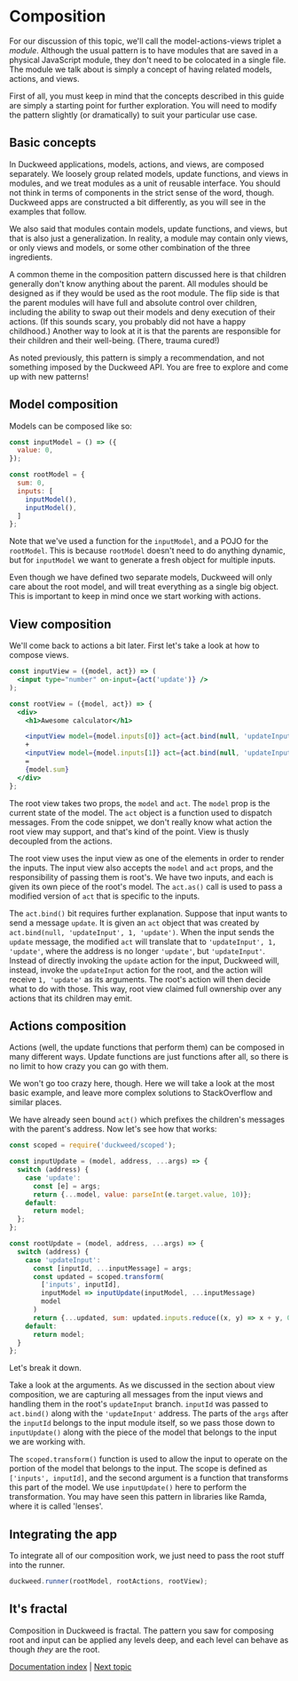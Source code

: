 # Composition

For our discussion of this topic, we'll call the model-actions-views triplet a
*module*. Although the usual pattern is to have modules that are saved in a
physical JavaScript module, they don't need to be colocated in a single file.
The module we talk about is simply a concept of having related models, actions,
and views.

First of all, you must keep in mind that the concepts described in this guide
are simply a starting point for further exploration. You will need to modify the
pattern slightly (or dramatically) to suit your particular use case.

## Basic concepts

In Duckweed applications, models, actions, and views, are composed separately.
We loosely group related models, update functions, and views in modules, and we
treat modules as a unit of reusable interface. You should not think in terms of
components in the strict sense of the word, though. Duckweed apps are
constructed a bit differently, as you will see in the examples that follow.

We also said that modules contain models, update functions, and views, but that
is also just a generalization. In reality, a module may contain only views, or
only views and models, or some other combination of the three ingredients.

A common theme in the composition pattern discussed here is that children
generally don't know anything about the parent. All modules should be designed
as if they would be used as the root module. The flip side is that the parent
modules will have full and absolute control over children, including the ability
to swap out their models and deny execution of their actions. (If this sounds
scary, you probably did not have a happy childhood.) Another way to look at it
is that the parents are responsible for their children and their well-being.
(There, trauma cured!)

As noted previously, this pattern is simply a recommendation, and not something
imposed by the Duckweed API. You are free to explore and come up with new
patterns!

## Model composition

Models can be composed like so:

```javascript
const inputModel = () => ({
  value: 0,
});

const rootModel = {
  sum: 0,
  inputs: [
    inputModel(),
    inputModel(),
  ]
};
```

Note that we've used a function for the `inputModel`, and a POJO for the
`rootModel`. This is because `rootModel` doesn't need to do anything dynamic,
but for `inputModel` we want to generate a fresh object for multiple inputs.

Even though we have defined two separate models, Duckweed will only care about
the root model, and will treat everything as a single big object. This is
important to keep in mind once we start working with actions.

## View composition

We'll come back to actions a bit later. First let's take a look at how to
compose views.

```jsx
const inputView = ({model, act}) => (
  <input type="number" on-input={act('update')} />
);

const rootView = ({model, act}) => {
  <div>
    <h1>Awesome calculator</h1>

    <inputView model={model.inputs[0]} act={act.bind(null, 'updateInput', 0)} />
    +
    <inputView model={model.inputs[1]} act={act.bind(null, 'updateInput', 1)} />
    =
    {model.sum}
  </div>
};
```

The root view takes two props, the `model` and `act`. The `model` prop is the
current state of the model. The `act` object is a function used to dispatch
messages. From the code snippet, we don't really know what action the root view
may support, and that's kind of the point. View is thusly decoupled from the
actions.

The root view uses the input view as one of the elements in order to render the
inputs. The input view also accepts the `model` and `act` props, and the
responsibility of passing them is root's. We have two inputs, and each is given
its own piece of the root's model. The `act.as()` call is used to pass a
modified version of `act` that is specific to the inputs.

The `act.bind()` bit requires further explanation. Suppose that input wants to
send a message `update`. It is given an `act` object that was created by
`act.bind(null, 'updateInput', 1, 'update')`. When the input sends the `update`
message, the modified `act` will translate that to `'updateInput', 1, 'update'`,
where the address is no longer `'update'`, but `'updateInput'`. Instead of
directly invoking the `update` action for the input, Duckweed will, instead,
invoke the `updateInput` action for the root, and the action will receive `1,
'update'` as its arguments. The root's action will then decide what to do with
those. This way, root view claimed full ownership over any actions that its
children may emit.

## Actions composition

Actions (well, the update functions that perform them) can be composed in many
different ways. Update functions are just functions after all, so there is no
limit to how crazy you can go with them.

We won't go too crazy here, though. Here we will take a look at the most basic
example, and leave more complex solutions to StackOverflow and similar places.

We have already seen bound `act()` which prefixes the children's messages with
the parent's address. Now let's see how that works:

```javascript
const scoped = require('duckweed/scoped');

const inputUpdate = (model, address, ...args) => {
  switch (address) {
    case 'update':
      const [e] = args;
      return {...model, value: parseInt(e.target.value, 10)};
    default:
      return model;
  };
};

const rootUpdate = (model, address, ...args) => {
  switch (address) {
    case 'updateInput':
      const [inputId, ...inputMessage] = args;
      const updated = scoped.transform(
        ['inputs', inputId],
        inputModel => inputUpdate(inputModel, ...inputMessage)
        model
      )
      return {...updated, sum: updated.inputs.reduce((x, y) => x + y, 0)}
    default:
      return model;
  }
};
```

Let's break it down.

Take a look at the arguments. As we discussed in the section about view
composition, we are capturing all messages from the input views and handling
them in the root's `updateInput` branch. `inputId` was passed to `act.bind()`
along with the `'updateInput'` address. The parts of the `args` after the
`inputId` belongs to the input module itself, so we pass those down to
`inputUpdate()` along with the piece of the model that belongs to the input we
are working with.

The `scoped.transform()` function is used to allow the input to operate on the
portion of the model that belongs to the input. The scope is defined as
`['inputs', inputId]`, and the second argument is a function that transforms
this part of the model. We use `inputUpdate()` here to perform the
transformation. You may have seen this pattern in libraries like Ramda, where it
is called 'lenses'.

## Integrating the app

To integrate all of our composition work, we just need to pass the root stuff
into the runner.

```javascript
duckweed.runner(rootModel, rootActions, rootView);
```

## It's fractal

Composition in Duckweed is fractal. The pattern you saw for composing root and
input can be applied any levels deep, and each level can behave as though *they*
are the root.

[Documentation index](../main.md) | [Next topic](./event-helpers.md)
